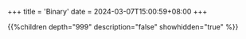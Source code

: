+++
title = 'Binary'
date = 2024-03-07T15:00:59+08:00
+++

{{%children depth="999" description="false" showhidden="true" %}}